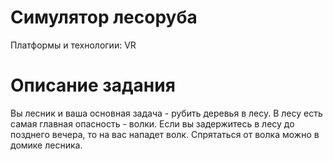 # Симулятор лесоруба

Платформы и технологии: VR

# Описание задания

Вы лесник и ваша основная задача - рубить деревья в лесу. В лесу есть самая главная опасность - волки. Если вы задержитесь в лесу до позднего вечера, то на вас нападет волк. Спрятаться от волка можно в домике лесника.
